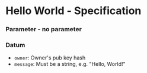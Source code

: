 # Hello World - Specification

### Parameter - no parameter

### Datum

- `owner`: Owner's pub key hash
- `message`: Must be a string, e.g. "Hello, World!"
